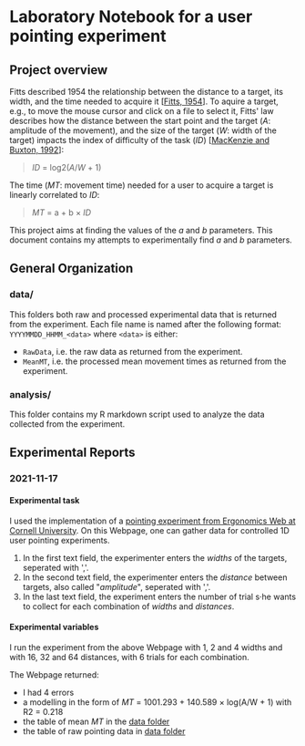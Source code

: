 # Laboratory Notebook for a user pointing experiment

## Project overview

Fitts described 1954 the relationship between the distance to a target, its width, and the time needed to acquire it [[Fitts, 1954](http://www2.psychology.uiowa.edu/faculty/mordkoff/InfoProc/pdfs/Fitts%201954.pdf)]. 
To aquire a target, e.g., to move the mouse cursor and click on a file to select it, Fitts' law describes how the distance between the start point and the target (_A_: amplitude of the movement), and the size of the target (_W_: width of the target) impacts the index of difficulty of the task (_ID_) [[MacKenzie and Buxton, 1992](http://www.billbuxton.com/fitts92.html)]:

> _ID_ = log2(_A_/_W_ + 1)

The time (_MT_: movement time) needed for a user to acquire a target is linearly correlated to _ID_:

> _MT_ = a + b × _ID_

This project aims at finding the values of the _a_ and _b_ parameters. This document contains my attempts to experimentally find _a_ and _b_ parameters.

## General Organization

### data/

This folders both raw and processed experimental data that is returned from the experiment. 
Each file name is named after the following format: `YYYYMMDD_HHMM_<data>` where `<data>` is either:
- `RawData`, i.e. the raw data  as returned from the experiment. 
- `MeanMT`, i.e. the processed mean movement times as returned from the experiment. 

### analysis/

This folder contains my R markdown script used to analyze the data collected from the experiment. 

## Experimental Reports

### 2021-11-17

#### Experimental task

I used the implementation of a [pointing experiment from Ergonomics Web at Cornell University](http://ergo.human.cornell.edu/FittsLaw/FittsLaw.html). 
On this Webpage, one can gather data for controlled 1D user pointing experiments. 
1. In the first text field, the experimenter enters the _widths_ of the targets, seperated with ','. 
2. In the second text field, the experimenter enters the _distance_ between targets, also called "_amplitude_", seperated with ','. 
3. In the last text field, the experiment enters the number of trial s·he wants to collect for each combination of _widths_ and _distances_. 

#### Experimental variables

I run the experiment from the above Webpage with 1, 2 and 4 widths and with 16, 32 and 64 distances, with 6 trials for each combination. 

The Webpage returned:
- I had 4 errors
- a modelling in the form of _MT_ = 1001.293 + 140.589 × log(A/W + 1) with R2 = 0.218
- the table of mean _MT_ in the [data folder](./data/)
- the table of raw pointing data in [data folder](./data/)
